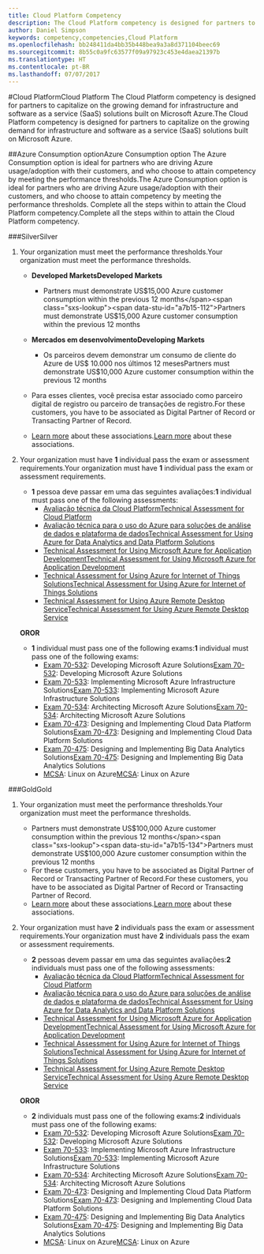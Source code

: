 ```yaml
---
title: Cloud Platform Competency
description: The Cloud Platform competency is designed for partners to capitalize on the growing demand for infrastructure and software as a service (SaaS) solutions built on Microsoft Azure.
author: Daniel Simpson
keywords: competency,competencies,Cloud Platform
ms.openlocfilehash: bb248411da4bb35b448bea9a3a8d371104beec69
ms.sourcegitcommit: 8b55c0a9fc63577f09a97923c453e4daea21397b
ms.translationtype: HT
ms.contentlocale: pt-BR
ms.lasthandoff: 07/07/2017
---
```

#<a name="cloud-platform"></a><span data-ttu-id="a7b15-104">Cloud Platform</span><span class="sxs-lookup"><span data-stu-id="a7b15-104">Cloud Platform</span></span>
<span data-ttu-id="a7b15-105">The Cloud Platform competency is designed for partners to capitalize on the growing demand for infrastructure and software as a service (SaaS) solutions built on Microsoft Azure.</span><span class="sxs-lookup"><span data-stu-id="a7b15-105">The Cloud Platform competency is designed for partners to capitalize on the growing demand for infrastructure and software as a service (SaaS) solutions built on Microsoft Azure.</span></span>

##<a name="azure-consumption-option"></a><span data-ttu-id="a7b15-106">Azure Consumption option</span><span class="sxs-lookup"><span data-stu-id="a7b15-106">Azure Consumption option</span></span>
<span data-ttu-id="a7b15-107">The Azure Consumption option is ideal for partners who are driving Azure usage/adoption with their customers, and who choose to attain competency by meeting the performance thresholds.</span><span class="sxs-lookup"><span data-stu-id="a7b15-107">The Azure Consumption option is ideal for partners who are driving Azure usage/adoption with their customers, and who choose to attain competency by meeting the performance thresholds.</span></span> <span data-ttu-id="a7b15-108">Complete all the steps within to attain the Cloud Platform competency.</span><span class="sxs-lookup"><span data-stu-id="a7b15-108">Complete all the steps within to attain the Cloud Platform competency.</span></span>

###<a name="silver"></a><span data-ttu-id="a7b15-109">Silver</span><span class="sxs-lookup"><span data-stu-id="a7b15-109">Silver</span></span>

1. <span data-ttu-id="a7b15-110">Your organization must meet the performance thresholds.</span><span class="sxs-lookup"><span data-stu-id="a7b15-110">Your organization must meet the performance thresholds.</span></span>

    - **<span data-ttu-id="a7b15-111">Developed Markets</span><span class="sxs-lookup"><span data-stu-id="a7b15-111">Developed Markets</span></span>**
        - <span data-ttu-id="a7b15-112">Partners must demonstrate US$15,000 Azure customer consumption within the previous 12 months</span><span class="sxs-lookup"><span data-stu-id="a7b15-112">Partners must demonstrate US$15,000 Azure customer consumption within the previous 12 months</span></span>
    
    - **<span data-ttu-id="a7b15-113">Mercados em desenvolvimento</span><span class="sxs-lookup"><span data-stu-id="a7b15-113">Developing Markets</span></span>** 
        - <span data-ttu-id="a7b15-114">Os parceiros devem demonstrar um consumo de cliente do Azure de US$ 10.000 nos últimos 12 meses</span><span class="sxs-lookup"><span data-stu-id="a7b15-114">Partners must demonstrate US$10,000 Azure customer consumption within the previous 12 months</span></span>

    - <span data-ttu-id="a7b15-115">Para esses clientes, você precisa estar associado como parceiro digital de registro ou parceiro de transações de registro.</span><span class="sxs-lookup"><span data-stu-id="a7b15-115">For these customers, you have to be associated as Digital Partner of Record or Transacting Partner of Record.</span></span>
    - <span data-ttu-id="a7b15-116">[Learn more](https://partner.microsoft.com/en-us/membership/digital-partner-of-record) about these associations.</span><span class="sxs-lookup"><span data-stu-id="a7b15-116">[Learn more](https://partner.microsoft.com/en-us/membership/digital-partner-of-record) about these associations.</span></span>  
  
2. <span data-ttu-id="a7b15-117">Your organization must have **1** individual pass the exam or assessment requirements.</span><span class="sxs-lookup"><span data-stu-id="a7b15-117">Your organization must have **1** individual pass the exam or assessment requirements.</span></span>

    - <span data-ttu-id="a7b15-118">**1** pessoa deve passar em uma das seguintes avaliações:</span><span class="sxs-lookup"><span data-stu-id="a7b15-118">**1** individual must pass one of the following assessments:</span></span>
        - [<span data-ttu-id="a7b15-119">Avaliação técnica da Cloud Platform</span><span class="sxs-lookup"><span data-stu-id="a7b15-119">Technical Assessment for Cloud Platform</span></span>](https://partneruniversity.microsoft.com/?whr=uri:MicrosoftAccount&courseId=13736&scoId=N3FXNd7VB_8805299994)
        - [<span data-ttu-id="a7b15-120">Avaliação técnica para o uso do Azure para soluções de análise de dados e plataforma de dados</span><span class="sxs-lookup"><span data-stu-id="a7b15-120">Technical Assessment for Using Azure for Data Analytics and Data Platform Solutions</span></span>](https://partneruniversity.microsoft.com/?whr=uri:MicrosoftAccount&courseId=13735&scoId=eOi68a7VB_1905299994)
        - [<span data-ttu-id="a7b15-121">Technical Assessment for Using Microsoft Azure for Application Development</span><span class="sxs-lookup"><span data-stu-id="a7b15-121">Technical Assessment for Using Microsoft Azure for Application Development</span></span>](https://partneruniversity.microsoft.com/?whr=uri:MicrosoftAccount&courseId=13979&scoId=enD8qylbB_9305299993)
        - [<span data-ttu-id="a7b15-122">Technical Assessment for Using Azure for Internet of Things Solutions</span><span class="sxs-lookup"><span data-stu-id="a7b15-122">Technical Assessment for Using Azure for Internet of Things Solutions</span></span>](https://partneruniversity.microsoft.com/?whr=uri:MicrosoftAccount&courseId=16252&scoId=ABMqsgVLC_4605996570)
        - [<span data-ttu-id="a7b15-123">Technical Assessment for Using Azure Remote Desktop Service</span><span class="sxs-lookup"><span data-stu-id="a7b15-123">Technical Assessment for Using Azure Remote Desktop Service</span></span>](https://partneruniversity.microsoft.com/?whr=uri:MicrosoftAccount&courseId=16571&scoId=R4xnMbpgC_3505996570)

    **<span data-ttu-id="a7b15-124">OR</span><span class="sxs-lookup"><span data-stu-id="a7b15-124">OR</span></span>**

    - <span data-ttu-id="a7b15-125">**1** individual must pass one of the following exams:</span><span class="sxs-lookup"><span data-stu-id="a7b15-125">**1** individual must pass one of the following exams:</span></span>
        - <span data-ttu-id="a7b15-126">[Exam 70-532](https://www.microsoft.com/en-us/learning/exam-70-532.aspx): Developing Microsoft Azure Solutions</span><span class="sxs-lookup"><span data-stu-id="a7b15-126">[Exam 70-532](https://www.microsoft.com/en-us/learning/exam-70-532.aspx): Developing Microsoft Azure Solutions</span></span>
        - <span data-ttu-id="a7b15-127">[Exam 70-533](https://www.microsoft.com/en-us/learning/exam-70-533.aspx): Implementing Microsoft Azure Infrastructure Solutions</span><span class="sxs-lookup"><span data-stu-id="a7b15-127">[Exam 70-533](https://www.microsoft.com/en-us/learning/exam-70-533.aspx): Implementing Microsoft Azure Infrastructure Solutions</span></span>
        - <span data-ttu-id="a7b15-128">[Exam 70-534](https://www.microsoft.com/en-us/learning/exam-70-534.aspx): Architecting Microsoft Azure Solutions</span><span class="sxs-lookup"><span data-stu-id="a7b15-128">[Exam 70-534](https://www.microsoft.com/en-us/learning/exam-70-534.aspx): Architecting Microsoft Azure Solutions</span></span>
        - <span data-ttu-id="a7b15-129">[Exam 70-473](https://www.microsoft.com/en-us/learning/exam-70-473.aspx): Designing and Implementing Cloud Data Platform Solutions</span><span class="sxs-lookup"><span data-stu-id="a7b15-129">[Exam 70-473](https://www.microsoft.com/en-us/learning/exam-70-473.aspx): Designing and Implementing Cloud Data Platform Solutions</span></span>
        - <span data-ttu-id="a7b15-130">[Exam 70-475](https://www.microsoft.com/en-us/learning/exam-70-475.aspx): Designing and Implementing Big Data Analytics Solutions</span><span class="sxs-lookup"><span data-stu-id="a7b15-130">[Exam 70-475](https://www.microsoft.com/en-us/learning/exam-70-475.aspx): Designing and Implementing Big Data Analytics Solutions</span></span>
        - <span data-ttu-id="a7b15-131">[MCSA](https://www.microsoft.com/en-us/learning/mcsa-linux-azure-certification.aspx): Linux on Azure</span><span class="sxs-lookup"><span data-stu-id="a7b15-131">[MCSA](https://www.microsoft.com/en-us/learning/mcsa-linux-azure-certification.aspx): Linux on Azure</span></span>

###<a name="gold"></a><span data-ttu-id="a7b15-132">Gold</span><span class="sxs-lookup"><span data-stu-id="a7b15-132">Gold</span></span>

1. <span data-ttu-id="a7b15-133">Your organization must meet the performance thresholds.</span><span class="sxs-lookup"><span data-stu-id="a7b15-133">Your organization must meet the performance thresholds.</span></span>

    - <span data-ttu-id="a7b15-134">Partners must demonstrate US$100,000 Azure customer consumption within the previous 12 months</span><span class="sxs-lookup"><span data-stu-id="a7b15-134">Partners must demonstrate US$100,000 Azure customer consumption within the previous 12 months</span></span>
    - <span data-ttu-id="a7b15-135">For these customers, you have to be associated as Digital Partner of Record or Transacting Partner of Record.</span><span class="sxs-lookup"><span data-stu-id="a7b15-135">For these customers, you have to be associated as Digital Partner of Record or Transacting Partner of Record.</span></span>
    - <span data-ttu-id="a7b15-136">[Learn more](https://partner.microsoft.com/en-us/membership/digital-partner-of-record) about these associations.</span><span class="sxs-lookup"><span data-stu-id="a7b15-136">[Learn more](https://partner.microsoft.com/en-us/membership/digital-partner-of-record) about these associations.</span></span>

2. <span data-ttu-id="a7b15-137">Your organization must have **2** individuals pass the exam or assessment requirements.</span><span class="sxs-lookup"><span data-stu-id="a7b15-137">Your organization must have **2** individuals pass the exam or assessment requirements.</span></span>

    - <span data-ttu-id="a7b15-138">**2** pessoas devem passar em uma das seguintes avaliações:</span><span class="sxs-lookup"><span data-stu-id="a7b15-138">**2** individuals must pass one of the following assessments:</span></span>
        - [<span data-ttu-id="a7b15-139">Avaliação técnica da Cloud Platform</span><span class="sxs-lookup"><span data-stu-id="a7b15-139">Technical Assessment for Cloud Platform</span></span>](https://partneruniversity.microsoft.com/?whr=uri:MicrosoftAccount&courseId=13736&scoId=N3FXNd7VB_8805299994)
        - [<span data-ttu-id="a7b15-140">Avaliação técnica para o uso do Azure para soluções de análise de dados e plataforma de dados</span><span class="sxs-lookup"><span data-stu-id="a7b15-140">Technical Assessment for Using Azure for Data Analytics and Data Platform Solutions</span></span>](https://partneruniversity.microsoft.com/?whr=uri:MicrosoftAccount&courseId=13735&scoId=eOi68a7VB_1905299994)
        - [<span data-ttu-id="a7b15-141">Technical Assessment for Using Microsoft Azure for Application Development</span><span class="sxs-lookup"><span data-stu-id="a7b15-141">Technical Assessment for Using Microsoft Azure for Application Development</span></span>](https://partneruniversity.microsoft.com/?whr=uri:MicrosoftAccount&courseId=13979&scoId=enD8qylbB_9305299993)
        - [<span data-ttu-id="a7b15-142">Technical Assessment for Using Azure for Internet of Things Solutions</span><span class="sxs-lookup"><span data-stu-id="a7b15-142">Technical Assessment for Using Azure for Internet of Things Solutions</span></span>](https://partneruniversity.microsoft.com/?whr=uri:MicrosoftAccount&courseId=16252&scoId=ABMqsgVLC_4605996570)
        - [<span data-ttu-id="a7b15-143">Technical Assessment for Using Azure Remote Desktop Service</span><span class="sxs-lookup"><span data-stu-id="a7b15-143">Technical Assessment for Using Azure Remote Desktop Service</span></span>](https://partneruniversity.microsoft.com/?whr=uri:MicrosoftAccount&courseId=16571&scoId=R4xnMbpgC_3505996570)

    **<span data-ttu-id="a7b15-144">OR</span><span class="sxs-lookup"><span data-stu-id="a7b15-144">OR</span></span>**

    - <span data-ttu-id="a7b15-145">**2** individuals must pass one of the following exams:</span><span class="sxs-lookup"><span data-stu-id="a7b15-145">**2** individuals must pass one of the following exams:</span></span>
        - <span data-ttu-id="a7b15-146">[Exam 70-532](https://www.microsoft.com/en-us/learning/exam-70-532.aspx): Developing Microsoft Azure Solutions</span><span class="sxs-lookup"><span data-stu-id="a7b15-146">[Exam 70-532](https://www.microsoft.com/en-us/learning/exam-70-532.aspx): Developing Microsoft Azure Solutions</span></span>
        - <span data-ttu-id="a7b15-147">[Exam 70-533](https://www.microsoft.com/en-us/learning/exam-70-533.aspx): Implementing Microsoft Azure Infrastructure Solutions</span><span class="sxs-lookup"><span data-stu-id="a7b15-147">[Exam 70-533](https://www.microsoft.com/en-us/learning/exam-70-533.aspx): Implementing Microsoft Azure Infrastructure Solutions</span></span>
        - <span data-ttu-id="a7b15-148">[Exam 70-534](https://www.microsoft.com/en-us/learning/exam-70-534.aspx): Architecting Microsoft Azure Solutions</span><span class="sxs-lookup"><span data-stu-id="a7b15-148">[Exam 70-534](https://www.microsoft.com/en-us/learning/exam-70-534.aspx): Architecting Microsoft Azure Solutions</span></span>
        - <span data-ttu-id="a7b15-149">[Exam 70-473](https://www.microsoft.com/en-us/learning/exam-70-473.aspx): Designing and Implementing Cloud Data Platform Solutions</span><span class="sxs-lookup"><span data-stu-id="a7b15-149">[Exam 70-473](https://www.microsoft.com/en-us/learning/exam-70-473.aspx): Designing and Implementing Cloud Data Platform Solutions</span></span>
        - <span data-ttu-id="a7b15-150">[Exam 70-475](https://www.microsoft.com/en-us/learning/exam-70-475.aspx): Designing and Implementing Big Data Analytics Solutions</span><span class="sxs-lookup"><span data-stu-id="a7b15-150">[Exam 70-475](https://www.microsoft.com/en-us/learning/exam-70-475.aspx): Designing and Implementing Big Data Analytics Solutions</span></span>
        - <span data-ttu-id="a7b15-151">[MCSA](https://www.microsoft.com/en-us/learning/mcsa-linux-azure-certification.aspx): Linux on Azure</span><span class="sxs-lookup"><span data-stu-id="a7b15-151">[MCSA](https://www.microsoft.com/en-us/learning/mcsa-linux-azure-certification.aspx): Linux on Azure</span></span>

